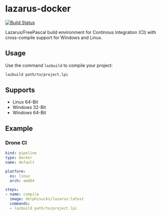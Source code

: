 # lazarus-docker

[![Build Status](https://drone.delphi-sucks.de/api/badges/Sebastian/lazarus-docker/status.svg?ref=refs/heads/2.0.12)](https://drone.delphi-sucks.de/Sebastian/lazarus-docker)

Lazarus/FreePascal build environment for Continous Integration (CI) with cross-compile support for Windows and Linux.

## Usage

Use the command `lazbuild` to compile your project:

```bash
lazbuild path/to/project.lpi 
```

## Supports

* Linux 64-Bit
* Windows 32-Bit
* Windows 64-Bit

## Example

### Drone CI

```yaml
kind: pipeline
type: docker
name: default

platform:
  os: linux
  arch: amd64

steps:
- name: compile
  image: delphisucks/lazarus:latest
  commands:
  - lazbuild path/to/project.lpi
```
